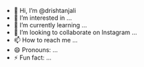 - 👋 Hi, I’m @drishtanjali
- 👀 I’m interested in ...
- 🌱 I’m currently learning ...
- 💞️ I’m looking to collaborate on Instagram ...
- 📫 How to reach me ...
- 😄 Pronouns: ...
- ⚡ Fun fact: ...

<!---
drishtanjali/drishtanjali is a ✨ special ✨ repository because its `README.md` (this file) appears on your GitHub profile.
You can click the Preview link to take a look at your changes.
--->
